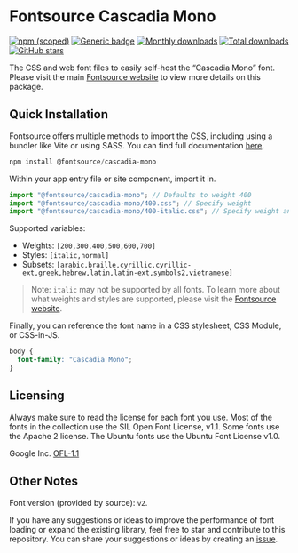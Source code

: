 # Fontsource Cascadia Mono

[![npm (scoped)](https://img.shields.io/npm/v/@fontsource/cascadia-mono?color=brightgreen)](https://www.npmjs.com/package/@fontsource/cascadia-mono) [![Generic badge](https://img.shields.io/badge/fontsource-passing-brightgreen)](https://github.com/fontsource/fontsource) [![Monthly downloads](https://badgen.net/npm/dm/@fontsource/cascadia-mono)](https://github.com/fontsource/fontsource) [![Total downloads](https://badgen.net/npm/dt/@fontsource/cascadia-mono)](https://github.com/fontsource/fontsource) [![GitHub stars](https://img.shields.io/github/stars/fontsource/fontsource.svg?style=social&label=Star)](https://github.com/fontsource/fontsource/stargazers)

The CSS and web font files to easily self-host the “Cascadia Mono” font. Please visit the main [Fontsource website](https://fontsource.org/fonts/cascadia-mono) to view more details on this package.

## Quick Installation

Fontsource offers multiple methods to import the CSS, including using a bundler like Vite or using SASS. You can find full documentation [here](https://fontsource.org/docs/getting-started/introduction).

```javascript
npm install @fontsource/cascadia-mono
```

Within your app entry file or site component, import it in.

```javascript
import "@fontsource/cascadia-mono"; // Defaults to weight 400
import "@fontsource/cascadia-mono/400.css"; // Specify weight
import "@fontsource/cascadia-mono/400-italic.css"; // Specify weight and style
```

Supported variables:
- Weights: `[200,300,400,500,600,700]`
- Styles: `[italic,normal]`
- Subsets: `[arabic,braille,cyrillic,cyrillic-ext,greek,hebrew,latin,latin-ext,symbols2,vietnamese]`

> Note: `italic` may not be supported by all fonts. To learn more about what weights and styles are supported, please visit the [Fontsource website](https://fontsource.org/fonts/cascadia-mono).

Finally, you can reference the font name in a CSS stylesheet, CSS Module, or CSS-in-JS.

```css
body {
  font-family: "Cascadia Mono";
}
```

## Licensing
Always make sure to read the license for each font you use. Most of the fonts in the collection use the SIL Open Font License, v1.1. Some fonts use the Apache 2 license. The Ubuntu fonts use the Ubuntu Font License v1.0.

Google Inc.
[OFL-1.1](http://scripts.sil.org/OFL)

## Other Notes
Font version (provided by source): `v2`.

If you have any suggestions or ideas to improve the performance of font loading or expand the existing library, feel free to star and contribute to this repository. You can share your suggestions or ideas by creating an [issue](https://github.com/fontsource/fontsource/issues).